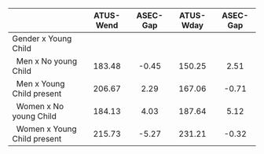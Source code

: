 
|                      |    ATUS-Wend |     ASEC-Gap |    ATUS-Wday |     ASEC-Gap |
| -------------------- | :----------: | :----------: | :----------: | :----------: |
| Gender x Young Child |              |              |              |              |
| &nbsp;&nbsp;Men x No young Child |       183.48 |        -0.45 |       150.25 |         2.51 |
| &nbsp;&nbsp;Men x Young Child present |       206.67 |         2.29 |       167.06 |        -0.71 |
| &nbsp;&nbsp;Women x No young Child |       184.13 |         4.03 |       187.64 |         5.12 |
| &nbsp;&nbsp;Women x Young Child present |       215.73 |        -5.27 |       231.21 |        -0.32 |

